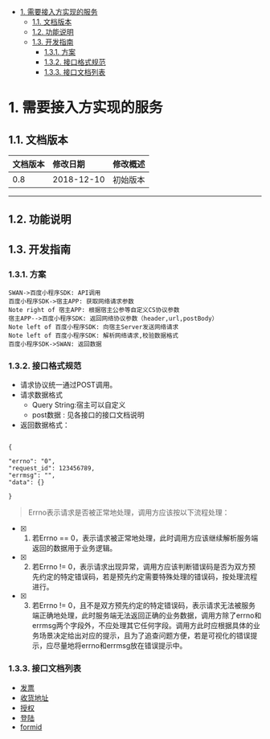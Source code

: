 <!-- TOC -->

- [1. 需要接入方实现的服务](#1-需要接入方实现的服务)
    - [1.1. 文档版本](#11-文档版本)
    - [1.2. 功能说明](#12-功能说明)
    - [1.3. 开发指南](#13-开发指南)
        - [1.3.1. 方案](#131-方案)
        - [1.3.2. 接口格式规范](#132-接口格式规范)
        - [1.3.3. 接口文档列表](#133-接口文档列表)

<!-- /TOC -->
# 1. 需要接入方实现的服务
## 1.1. 文档版本

|文档版本|修改日期|修改概述|
|:--|:--|:--|
|0.8|2018-12-10|初始版本|

--------------------------
## 1.2. 功能说明

## 1.3. 开发指南

### 1.3.1. 方案

```sequence
SWAN->百度小程序SDK: API调用
百度小程序SDK->宿主APP: 获取网络请求参数
Note right of 宿主APP: 根据宿主公参等自定义CS协议参数
宿主APP-->百度小程序SDK: 返回网络协议参数（header,url,postBody）
Note left of 百度小程序SDK: 向宿主Server发送网络请求
Note left of 百度小程序SDK: 解析网络请求,校验数据格式
百度小程序SDK->SWAN: 返回数据
```
### 1.3.2. 接口格式规范

* 请求协议统一通过POST调用。
* 请求数据格式
  * Query String:宿主可以自定义
  * post数据 : 见各接口的接口文档说明
* 返回数据格式：

```

{         

"errno": "0",         
"request_id": 123456789,         
"errmsg": "",         
"data": {}

}

```

>  Errno表示请求是否被正常地处理，调用方应该按以下流程处理：

* [x] 1. 若Errno == 0，表示请求被正常地处理，此时调用方应该继续解析服务端返回的数据用于业务逻辑。
* [x] 2. 若Errno != 0，表示请求出现异常，调用方应该判断错误码是否为双方预先约定的特定错误码，若是预先约定需要特殊处理的错误码，按处理流程进行。
* [x] 3. 若Errno != 0，且不是双方预先约定的特定错误码，表示请求无法被服务端正确地处理，此时服务端无法返回正确的业务数据，调用方除了errno和errmsg两个字段外，不应处理其它任何字段。调用方此时应根据具体的业务场景决定给出对应的提示，且为了追查问题方便，若是可视化的错误提示，应尽量地将errno和errmsg放在错误提示中。

### 1.3.3. 接口文档列表
* [发票](发票.md)
* [收货地址](收货地址.md)
* [授权](授权.md)
* [登陆](登陆.md)
* [formid](formid.md)


